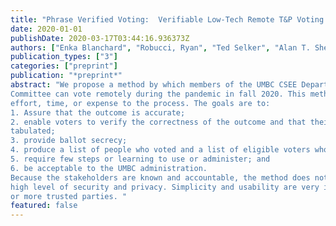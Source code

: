 ```yaml
---
title: "Phrase Verified Voting:  Verifiable Low-Tech Remote T&P Voting "
date: 2020-01-01
publishDate: 2020-03-17T03:44:16.936373Z
authors: ["Enka Blanchard", "Robucci, Ryan", "Ted Selker", "Alan T. Sherman"]
publication_types: ["3"]
categories: ["preprint"]
publication: "*preprint*"
abstract: "We propose a method by which members of the UMBC CSEE Department's Promotion & Tenure 
Committee can vote remotely during the pandemic in fall 2020. This method will not add significant 
effort, time, or expense to the process. The goals are to: 
1. Assure that the outcome is accurate; 
2. enable voters to verify the correctness of the outcome and that their votes are correctly recorded and 
tabulated; 
3. provide ballot secrecy;  
4. produce a list of people who voted and a list of eligible voters who did not vote;  
5. require few steps or learning to use or administer; and 
6. be acceptable to the UMBC administration. 
Because the stakeholders are known and accountable, the method does not have to provide an extremely 
high level of security and privacy. Simplicity and usability are very important. The method requires one 
or more trusted parties. "
featured: false
---
```


